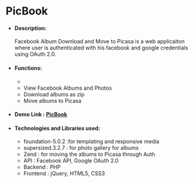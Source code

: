 PicBook
=======


<ul>

<li><h4>Description: &nbsp;</h4> Facebook Album Download and Move to Picasa is a web applicaiton where user is authenticated with his facebook and google credentials using OAuth 2.0.</li>
<li><h4>Functions: &nbsp;</h4>
<ul>
<li>
<li>View Facebook Albums and Photos</li>
<li>Download albums as zip</li>
<li>Move albums to Picasa</li>

</ul>
<li><h4>Demo Link :&nbsp;<a href='http://gentle-plains-8904.herokuapp.com/'>PicBook</a></h4></li>
<li><h4>Technologies and Libraries used:</h4>
<ul>
<li>foundation-5.0.2 :for templating and responsive media </li>
<li>supersized.3.2.7 : for photo gallery for albums</li>
<li>Zend : for moving the albums to Picasa through Auth</li>
<li>API : Facebook API, Google OAuth 2.0
<li>Backend : PHP</li>
<li>Frontend : jQuery, HTML5, CSS3</li>
</ul>
</li>
</ul>

